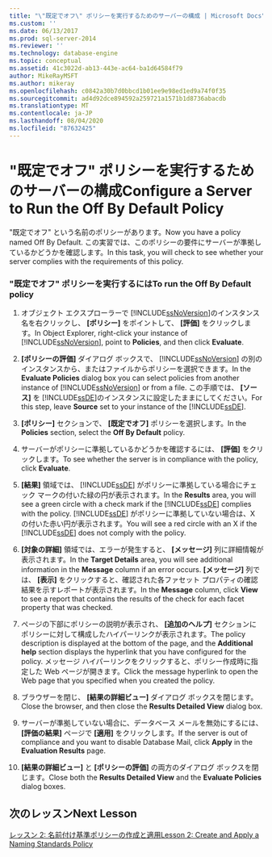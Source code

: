 ```yaml
---
title: "\"既定でオフ\" ポリシーを実行するためのサーバーの構成 | Microsoft Docs"
ms.custom: ''
ms.date: 06/13/2017
ms.prod: sql-server-2014
ms.reviewer: ''
ms.technology: database-engine
ms.topic: conceptual
ms.assetid: 41c3022d-ab13-443e-ac64-ba1d64584f79
author: MikeRayMSFT
ms.author: mikeray
ms.openlocfilehash: c0842a30b7d0bbcd1b01ee9e98ed1ed9a74f0f35
ms.sourcegitcommit: ad4d92dce894592a259721a1571b1d8736abacdb
ms.translationtype: MT
ms.contentlocale: ja-JP
ms.lasthandoff: 08/04/2020
ms.locfileid: "87632425"
---
```

# <a name="configure-a-server-to-run-the-off-by-default-policy"></a><span data-ttu-id="ead39-102">"既定でオフ" ポリシーを実行するためのサーバーの構成</span><span class="sxs-lookup"><span data-stu-id="ead39-102">Configure a Server to Run the Off By Default Policy</span></span>
  <span data-ttu-id="ead39-103">"既定でオフ" という名前のポリシーがあります。</span><span class="sxs-lookup"><span data-stu-id="ead39-103">Now you have a policy named Off By Default.</span></span> <span data-ttu-id="ead39-104">この実習では、このポリシーの要件にサーバーが準拠しているかどうかを確認します。</span><span class="sxs-lookup"><span data-stu-id="ead39-104">In this task, you will check to see whether your server complies with the requirements of this policy.</span></span>  
  
### <a name="to-run-the-off-by-default-policy"></a><span data-ttu-id="ead39-105">"既定でオフ" ポリシーを実行するには</span><span class="sxs-lookup"><span data-stu-id="ead39-105">To run the Off By Default policy</span></span>  
  
1.  <span data-ttu-id="ead39-106">オブジェクト エクスプローラーで [!INCLUDE[ssNoVersion](../../includes/ssnoversion-md.md)]のインスタンス名を右クリックし、 **[ポリシー]** をポイントして、 **[評価]** をクリックします。</span><span class="sxs-lookup"><span data-stu-id="ead39-106">In Object Explorer, right-click your instance of [!INCLUDE[ssNoVersion](../../includes/ssnoversion-md.md)], point to **Policies**, and then click **Evaluate**.</span></span>  
  
2.  <span data-ttu-id="ead39-107">**[ポリシーの評価]** ダイアログ ボックスで、 [!INCLUDE[ssNoVersion](../../includes/ssnoversion-md.md)] の別のインスタンスから、またはファイルからポリシーを選択できます。</span><span class="sxs-lookup"><span data-stu-id="ead39-107">In the **Evaluate Policies** dialog box you can select policies from another instance of [!INCLUDE[ssNoVersion](../../includes/ssnoversion-md.md)] or from a file.</span></span> <span data-ttu-id="ead39-108">この手順では、 **[ソース]** を [!INCLUDE[ssDE](../../includes/ssde-md.md)]のインスタンスに設定したままにしてください。</span><span class="sxs-lookup"><span data-stu-id="ead39-108">For this step, leave **Source** set to your instance of the [!INCLUDE[ssDE](../../includes/ssde-md.md)].</span></span>  
  
3.  <span data-ttu-id="ead39-109">**[ポリシー]** セクションで、 **[既定でオフ]** ポリシーを選択します。</span><span class="sxs-lookup"><span data-stu-id="ead39-109">In the **Policies** section, select the **Off By Default** policy.</span></span>  
  
4.  <span data-ttu-id="ead39-110">サーバーがポリシーに準拠しているかどうかを確認するには、 **[評価]** をクリックします。</span><span class="sxs-lookup"><span data-stu-id="ead39-110">To see whether the server is in compliance with the policy, click **Evaluate**.</span></span>  
  
5.  <span data-ttu-id="ead39-111">**[結果]** 領域では、 [!INCLUDE[ssDE](../../includes/ssde-md.md)] がポリシーに準拠している場合にチェック マークの付いた緑の円が表示されます。</span><span class="sxs-lookup"><span data-stu-id="ead39-111">In the **Results** area, you will see a green circle with a check mark if the [!INCLUDE[ssDE](../../includes/ssde-md.md)] complies with the policy.</span></span> <span data-ttu-id="ead39-112">[!INCLUDE[ssDE](../../includes/ssde-md.md)] がポリシーに準拠していない場合は、X の付いた赤い円が表示されます。</span><span class="sxs-lookup"><span data-stu-id="ead39-112">You will see a red circle with an X if the [!INCLUDE[ssDE](../../includes/ssde-md.md)] does not comply with the policy.</span></span>  
  
6.  <span data-ttu-id="ead39-113">**[対象の詳細]** 領域では、エラーが発生すると、 **[メッセージ]** 列に詳細情報が表示されます。</span><span class="sxs-lookup"><span data-stu-id="ead39-113">In the **Target Details** area, you will see additional information in the **Message** column if an error occurs.</span></span> <span data-ttu-id="ead39-114">**[メッセージ]** 列では、 **[表示]** をクリックすると、確認された各ファセット プロパティの確認結果を示すレポートが表示されます。</span><span class="sxs-lookup"><span data-stu-id="ead39-114">In the **Message** column, click **View** to see a report that contains the results of the check for each facet property that was checked.</span></span>  
  
7.  <span data-ttu-id="ead39-115">ページの下部にポリシーの説明が表示され、 **[追加のヘルプ]** セクションにポリシーに対して構成したハイパーリンクが表示されます。</span><span class="sxs-lookup"><span data-stu-id="ead39-115">The policy description is displayed at the bottom of the page, and the **Additional help** section displays the hyperlink that you have configured for the policy.</span></span> <span data-ttu-id="ead39-116">メッセージ ハイパーリンクをクリックすると、ポリシー作成時に指定した Web ページが開きます。</span><span class="sxs-lookup"><span data-stu-id="ead39-116">Click the message hyperlink to open the Web page that you specified when you created the policy.</span></span>  
  
8.  <span data-ttu-id="ead39-117">ブラウザーを閉じ、 **[結果の詳細ビュー]** ダイアログ ボックスを閉じます。</span><span class="sxs-lookup"><span data-stu-id="ead39-117">Close the browser, and then close the **Results Detailed View** dialog box.</span></span>  
  
9. <span data-ttu-id="ead39-118">サーバーが準拠していない場合に、データベース メールを無効にするには、 **[評価の結果]** ページで **[適用]** をクリックします。</span><span class="sxs-lookup"><span data-stu-id="ead39-118">If the server is out of compliance and you want to disable Database Mail, click **Apply** in the **Evaluation Results** page.</span></span>  
  
10. <span data-ttu-id="ead39-119">**[結果の詳細ビュー]** と **[ポリシーの評価]** の両方のダイアログ ボックスを閉じます。</span><span class="sxs-lookup"><span data-stu-id="ead39-119">Close both the **Results Detailed View** and the **Evaluate Policies** dialog boxes.</span></span>  
  
## <a name="next-lesson"></a><span data-ttu-id="ead39-120">次のレッスン</span><span class="sxs-lookup"><span data-stu-id="ead39-120">Next Lesson</span></span>  
 [<span data-ttu-id="ead39-121">レッスン 2: 名前付け基準ポリシーの作成と適用</span><span class="sxs-lookup"><span data-stu-id="ead39-121">Lesson 2: Create and Apply a Naming Standards Policy</span></span>](lesson-2-create-and-apply-a-naming-standards-policy.md)  
  
  
